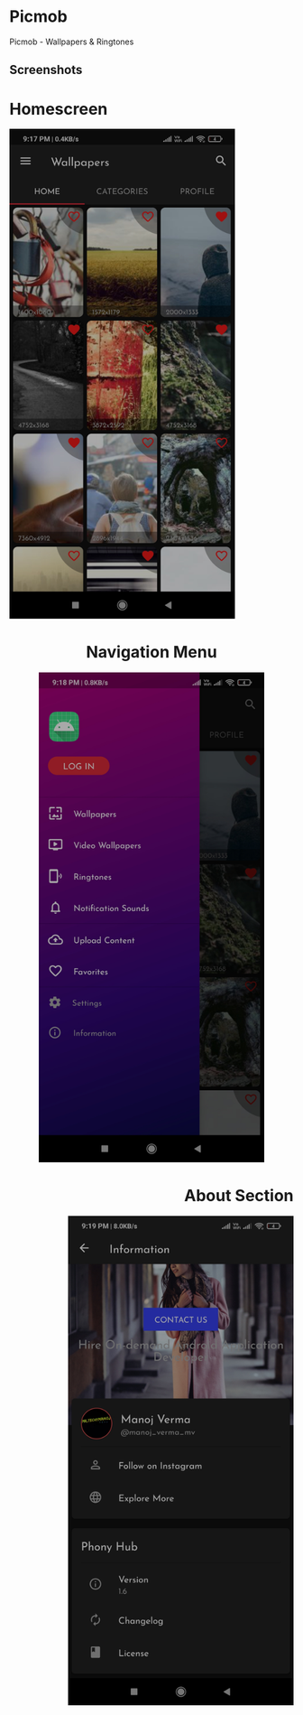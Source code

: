 # Picmob
Picmob - Wallpapers &amp; Ringtones

## Screenshots

<div align="start">
    <h1>Homescreen</h1>
    <img src="/Screenshots/Screenshot_01.jpg" width="400px"</img> 
</div>

<div align="center">
    <h1>Navigation Menu</h1>
    <img src="/Screenshots/Screenshot_02.jpg" width="400px"</img> 
</div>

<div align="end">
    <h1>About Section</h1>
    <img src="/Screenshots/Screenshot_03.jpg" width="400px"</img> 
</div>
